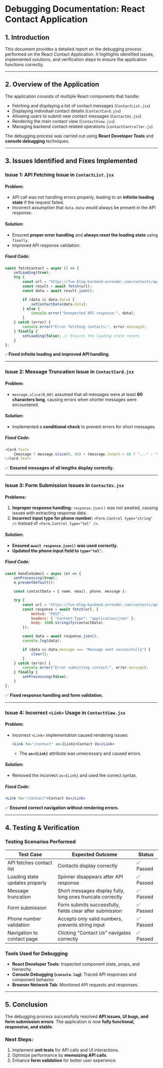 # Debugging Documentation: React Contact Application

## 1. Introduction
This document provides a detailed report on the debugging process performed on the React Contact Application. It highlights identified issues, implemented solutions, and verification steps to ensure the application functions correctly.

---

## 2. Overview of the Application
The application consists of multiple React components that handle:
- Fetching and displaying a list of contact messages (`ContactList.jsx`)
- Displaying individual contact details (`ContactCard.jsx`)
- Allowing users to submit new contact messages (`ContactUs.jsx`)
- Rendering the main contact view (`ContactView.jsx`)
- Managing backend contact-related operations (`contactController.js`)

The debugging process was carried out using **React Developer Tools** and **console debugging** techniques.

---

## 3. Issues Identified and Fixes Implemented

### **Issue 1: API Fetching Issue in `ContactList.jsx`**
#### **Problem:**
- API call was not handling errors properly, leading to an **infinite loading state** if the request failed.
- Incorrect assumption that `data.data` would always be present in the API response.

#### **Solution:**
- Ensured **proper error handling** and **always reset the loading state** using `finally`.
- Improved API response validation.

##### **Fixed Code:**
```js
const fetchContact = async () => {
    setLoading(true);
    try {
        const url = "https://fun-blog-backend.onrender.com/contacts/api/contacts";
        const result = await fetch(url);
        const data = await result.json();

        if (data && data.data) {
            setContactData(data.data);
        } else {
            console.error("Unexpected API response:", data);
        }
    } catch (error) {
        console.error("Error fetching contacts:", error.message);
    } finally {
        setLoading(false); // Ensures the loading state resets
    }
};
```
✅**Fixed infinite loading and improved API handling.**

---

### **Issue 2: Message Truncation Issue in `ContactCard.jsx`**
#### **Problem:**
- `message.slice(0,60)` assumed that all messages were at least **60 characters long**, causing errors when shorter messages were encountered.

#### **Solution:**
- Implemented a **conditional check** to prevent errors for short messages.

##### **Fixed Code:**
```js
<Card.Text>
    {message ? message.slice(0, 60) + (message.length > 60 ? "..." : "") : "No message"}
</Card.Text>
```
✅ **Ensured messages of all lengths display correctly.**

---

### **Issue 3: Form Submission Issues in `ContactUs.jsx`**
#### **Problems:**
1. **Improper response handling:** `response.json()` was not awaited, causing issues with extracting response data.
2. **Incorrect input type for phone number:** `<Form.Control type="string" />` instead of `<Form.Control type="tel" />`.

#### **Solution:**
- **Ensured `await response.json()` was used correctly.**
- **Updated the phone input field to `type="tel"`.**

##### **Fixed Code:**
```js
const handleSubmit = async (e) => {
    setProcessing(true);
    e.preventDefault();

    const contactData = { name, email, phone, message };

    try {
        const url = "https://fun-blog-backend.onrender.com/contacts/api/contact";
        const response = await fetch(url, {
            method: "POST",
            headers: { "Content-Type": "application/json" },
            body: JSON.stringify(contactData),
        });

        const data = await response.json();
        console.log(data);

        if (data && data.message === "Message sent successfully") {
            clear();
        }
    } catch (error) {
        console.error("Error submitting contact:", error.message);
    } finally {
        setProcessing(false);
    }
};
```
✅ **Fixed response handling and form validation.**

---

### **Issue 4: Incorrect `<Link>` Usage in `ContactView.jsx`**
#### **Problem:**
- Incorrect `<Link>` implementation caused rendering issues:
  ```jsx
  <Link to="/contact" as={Link}>Contact Us</Link>
  ```
  - The **`as={Link}`** attribute was unnecessary and caused errors.

#### **Solution:**
- Removed the incorrect `as={Link}` and used the correct syntax.

##### **Fixed Code:**
```jsx
<Link to="/contact">Contact Us</Link>
```
✅ **Ensured correct navigation without rendering errors.**

---

## 4. Testing & Verification

### **Testing Scenarios Performed**
| Test Case | Expected Outcome | Status |
|-----------|----------------|--------|
| API fetches contact list | Contacts display correctly | ✅ Passed |
| Loading state updates properly | Spinner disappears after API response | ✅ Passed |
| Message truncation | Short messages display fully, long ones truncate correctly | ✅ Passed |
| Form submission | Form submits successfully, fields clear after submission | ✅ Passed |
| Phone number validation | Accepts only valid numbers, prevents string input | ✅ Passed |
| Navigation to contact page | Clicking "Contact Us" navigates correctly | ✅ Passed |

### **Tools Used for Debugging**
- **React Developer Tools**: Inspected component state, props, and hierarchy.
- **Console Debugging (`console.log`)**: Traced API responses and component behavior.
- **Browser Network Tab**: Monitored API requests and responses.

---

## 5. Conclusion
The debugging process successfully resolved **API issues, UI bugs, and form submission errors**. The application is now **fully functional, responsive, and stable**.

### **Next Steps:**
1. Implement **unit tests** for API calls and UI interactions.
2. Optimize performance by **memoizing API calls**.
3. Enhance **form validation** for better user experience.


